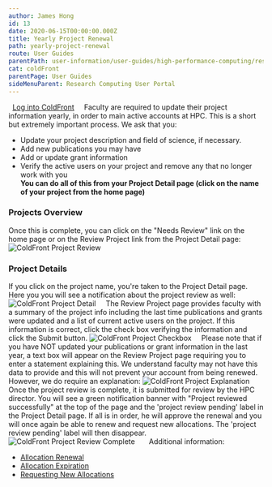```yaml
---
author: James Hong
id: 13
date: 2020-06-15T00:00:00.000Z
title: Yearly Project Renewal
path: yearly-project-renewal
route: User Guides
parentPath: user-information/user-guides/high-performance-computing/research-computing-user-portal
cat: coldFront
parentPage: User Guides
sideMenuParent: Research Computing User Portal
---
```


&nbsp;
[Log into ColdFront](https://hpcaccount.usc.edu/)
&nbsp;
&nbsp;
Faculty are required to update their project information yearly, in order to main active accounts at HPC.  This is a short but extremely important process.  We ask that you:
* Update your project description and field of science, if necessary.
* Add new publications you may have
* Add or update grant information
* Verify the active users on your project and remove any that no longer work with you  
**You can do all of this from your Project Detail page (click on the name of your project from the home page)**

### Projects Overview
Once this is complete, you can click on the "Needs Review" link on the home page or on the Review Project link from the Project Detail page:  
![ColdFront Project Review](/images/coldfront_project_review.png)
&nbsp;
&nbsp;
### Project Details
If you click on the project name, you're taken to the Project Detail page.  Here you you will see a notification about the project review as well:  
![ColdFront Project Detail](/images/coldfront_project_detail.png)
&nbsp;
&nbsp;
The Review Project page provides faculty with a summary of the project info including the last time publications and grants were updated and a list of current active users on the project.  If this information is correct, click the check box verifying the information and click the Submit button.
![ColdFront Project Checkbox](/images/coldfront_project_detailcheckbox.png)
&nbsp;
&nbsp;
Please note that if you have NOT updated your publications or grant information in the last year, a text box will appear on the Review Project page requiring you to enter a statement explaining this.  We understand faculty may not have this data to provide and this will not prevent your account from being renewed.  However, we do require an explanation:
![ColdFront Project Explanation](/images/coldfront_project_detailexplanation.png)
&nbsp;
&nbsp;
Once the project review is complete, it is submitted for review by the HPC director.  You will see a green notification banner with "Project reviewed successfully" at the top of the page and the 'project review pending' label in the Project Detail page.  If all is in order, he will approve the renewal and you will once again be able to renew and request new allocations.  The 'project review pending' label will then disappear.
![ColdFront Project Review Complete](/images/coldfront_project_reviewcomplete.png)
&nbsp;
&nbsp;
&nbsp;
Additional information:
* [Allocation Renewal](renew-allocation) 
* [Allocation Expiration](allocation-expiration)  
* [Requesting New Allocations](request-new-allocation)  

